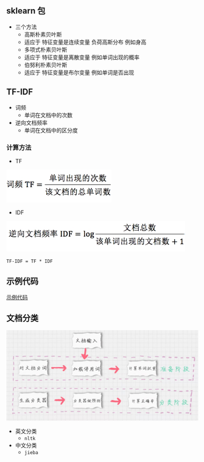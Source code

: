 ## sklearn 包

- 三个方法
  - 高斯朴素贝叶斯
   - 适应于 特征变量是连续变量 负荷高斯分布 例如身高
  - 多项式朴素贝叶斯
   - 适应于 特征变量是离散变量 例如单词出现的概率
  - 伯努利朴素贝叶斯
   - 适应于 特征变量是布尔变量 例如单词是否出现

## TF-IDF
- 词频
  - 单词在文档中的次数
- 逆向文档频率
  - 单词在文档中的区分度

### 计算方法

- TF

![TF](WechatIMG41.jpeg)
- IDF

![IDF](WechatIMG42.jpeg)


```公式
TF-IDF = TF * IDF
```

## 示例代码

[示例代码](./demo.py)

## 文档分类

![文档分类](WechatIMG49.jpeg)

- 英文分类
  - `nltk`
- 中文分类
  - `jieba`
